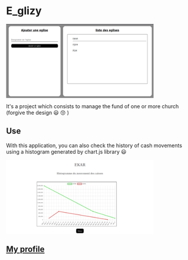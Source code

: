 # E_glizy
<img src="https://github.com/Jossuc4/E_glizy/blob/master/Images/Accueil.png" width="400px" height="200px" align="center">

It's a project which consists to manage the fund of one or more church (forgive the design :smiley: :kissing_closed_eyes: )

## Use
With this application, you can also check the history of cash movements using a histogram generated by chart.js library :smiley:

<img src="https://github.com/Jossuc4/E_glizy/blob/master/Images/histogramme.png" width="400px" height="200px" align="center">

## [My profile](https://github.com/Jossuc4)